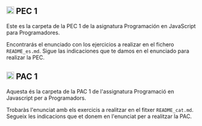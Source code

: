 
## <img class="flag-img" width="20px" height="auto" src="https://flagicons.lipis.dev/flags/4x3/es.svg" alt="Flag of Spain"> PEC 1 

Este es la carpeta de la PEC 1 de la asignatura Programación en JavaScript para Programadores.

Encontrarás el enunciado con los ejercicios a realizar en el fichero `README_es.md`. Sigue las indicaciones que te damos en el enunciado para realizar la PEC.

## <img class="flag-img" width="20px" height="auto" src="https://flagicons.lipis.dev/flags/4x3/es-ct.svg" alt="Flag of Catalonia"> PAC 1

Aquesta és la carpeta de la PAC 1 de l'assignatura Programació en Javascript per a Programadors.

Trobaràs l'enunciat amb els exercicis a realitzar en el fitxer `README_cat.md`. Segueix les indicacions que et donem en l'enunciat per a realitzar la PAC.
